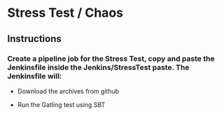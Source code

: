 # Stress Test / Chaos

## Instructions

### Create a pipeline job for the Stress Test, copy and paste the Jenkinsfile inside the Jenkins/StressTest paste. The Jenkinsfile will:

- Download the archives from github

- Run the Gatling test using SBT 